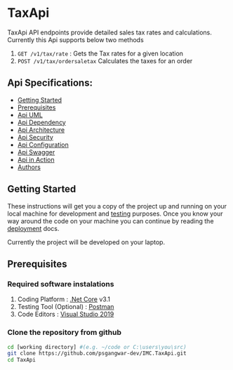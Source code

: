 # TaxApi

TaxApi API endpoints provide detailed sales tax rates and calculations. Currently this Api supports below two methods 
1. `GET /v1/tax/rate` : Gets the Tax rates for a given location
2. `POST /v1/tax/ordersaletax`  Calculates the taxes for an order

## Api Specifications:

* [Getting Started](#getting-started)
* [Prerequisites](#prerequisites)
* [Api UML](#api-uml-field) 
* [Api Dependency](#api-dependency-field) 
* [Api Architecture](#api-arc-field) 
* [Api Security](#api-security-field) 
* [Api Configuration](#api-config-field) 
* [Api Swagger](#api-swagger-field) 
* [Api in Action](#api-action-field) 
* [Authors](#api-authors-field) 


## Getting Started

These instructions will get you a copy of the project up and running on your local machine for development and [testing](docs/testing.md) purposes. Once you know your way around the code on your machine you can continue by reading the [deployment](docs/deploy.md) docs.

Currently the project will be developed on your laptop.

## Prerequisites

### Required software instalations

1. Coding Platform : [.Net Core](https://dotnet.microsoft.com/download) v3.1
1. Testing Tool (Optional) : [Postman](https://www.getpostman.com/downloads/)
1. Code Editors : [Visual Studio 2019](https://msdn.microsoft.com/en-us/) 

### Clone the repository from github

```bash
cd [working directory] #(e.g. ~/code or C:\users\you\src)
git clone https://github.com/psgangwar-dev/IMC.TaxApi.git
cd TaxApi
```
